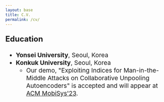 ```yaml
---
layout: base
title: C.V.
permalink: /cv/
---
```


<p style="font-size: 1.5rem;"><strong>Education</strong></p>
<ul style="font-size: 1.2rem;">
  <li><strong>Yonsei University</strong>, Seoul, Korea
    <ul>
    </ul>
  </li>
  <li><strong>Konkuk University</strong>, Seoul, Korea
    <ul>
      <li>Our demo, "Exploiting Indices for Man-in-the-Middle Attacks on Collaborative Unpooling Autoencoders" is accepted and will appear at <a href="https://www.sigmobile.org/mobisys/2023/">ACM MobiSys'23</a>.</li>
    </ul>
  </li>

